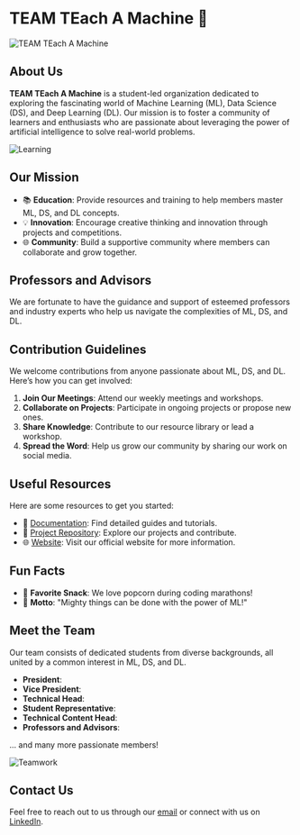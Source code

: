 # TEAM TEach A Machine 👋

![TEAM TEach A Machine](https://media.giphy.com/media/26tn33aiTi1jkl6H6/giphy.gif)

## About Us
**TEAM TEach A Machine** is a student-led organization dedicated to exploring the fascinating world of Machine Learning (ML), Data Science (DS), and Deep Learning (DL). Our mission is to foster a community of learners and enthusiasts who are passionate about leveraging the power of artificial intelligence to solve real-world problems.

![Learning](https://media.giphy.com/media/LmNwrBhejkK9EFP504/giphy.gif)

## Our Mission
- 📚 **Education**: Provide resources and training to help members master ML, DS, and DL concepts.
- 💡 **Innovation**: Encourage creative thinking and innovation through projects and competitions.
- 🌐 **Community**: Build a supportive community where members can collaborate and grow together.

## Professors and Advisors
We are fortunate to have the guidance and support of esteemed professors and industry experts who help us navigate the complexities of ML, DS, and DL.

## Contribution Guidelines
We welcome contributions from anyone passionate about ML, DS, and DL. Here’s how you can get involved:
1. **Join Our Meetings**: Attend our weekly meetings and workshops.
2. **Collaborate on Projects**: Participate in ongoing projects or propose new ones.
3. **Share Knowledge**: Contribute to our resource library or lead a workshop.
4. **Spread the Word**: Help us grow our community by sharing our work on social media.

## Useful Resources
Here are some resources to get you started:
- 📄 [Documentation](#): Find detailed guides and tutorials.
- 📂 [Project Repository](#): Explore our projects and contribute.
- 🌐 [Website](#): Visit our official website for more information.


## Fun Facts
- 🍿 **Favorite Snack**: We love popcorn during coding marathons!
- 🌟 **Motto**: "Mighty things can be done with the power of ML!"


## Meet the Team
Our team consists of dedicated students from diverse backgrounds, all united by a common interest in ML, DS, and DL. 

- **President**: 
- **Vice President**: 
- **Technical Head**: 
- **Student Representative**: 
- **Technical Content Head**:
- **Professors and Advisors**: 

... and many more passionate members!

![Teamwork](https://media.giphy.com/media/l0MYt5jPR6QX5pnqM/giphy.gif)

## Contact Us
Feel free to reach out to us through our [email](mailto:teamteachamachine@gmail.com) or connect with us on [LinkedIn](https://www.linkedin.com/company/teach-a-machine).

